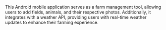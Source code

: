 
This Android mobile application serves as a farm management tool, allowing users to add fields, animals, and their respective photos. Additionally, it integrates with a weather API, providing users with real-time weather updates to enhance their farming experience.
